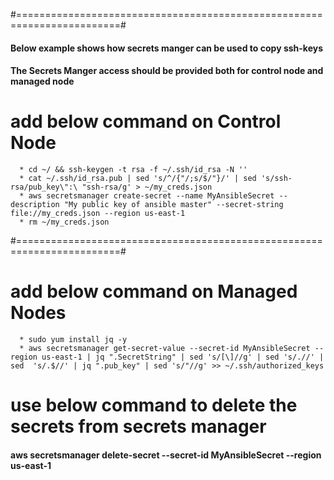 #========================================================================#
#### Below example shows how secrets manger can be used to copy ssh-keys #
#### The Secrets Manger access should be provided both for control node and managed node #
# add below command on Control Node #
```
  * cd ~/ && ssh-keygen -t rsa -f ~/.ssh/id_rsa -N ''
  * cat ~/.ssh/id_rsa.pub | sed 's/^/{"/;s/$/"}/' | sed 's/ssh-rsa/pub_key\":\ "ssh-rsa/g' > ~/my_creds.json
  * aws secretsmanager create-secret --name MyAnsibleSecret --description "My public key of ansible master" --secret-string file://my_creds.json --region us-east-1
  * rm ~/my_creds.json
```
#========================================================================#
# add below command on Managed Nodes #
```
  * sudo yum install jq -y
  * aws secretsmanager get-secret-value --secret-id MyAnsibleSecret --region us-east-1 | jq ".SecretString" | sed 's/[\]//g' | sed 's/.//' | sed  's/.$//' | jq ".pub_key" | sed 's/"//g' >> ~/.ssh/authorized_keys
```
# use below command to delete the secrets from secrets manager
#### aws secretsmanager delete-secret --secret-id MyAnsibleSecret --region us-east-1
